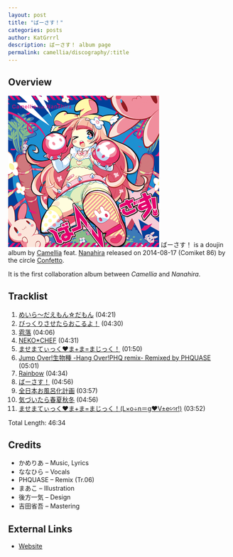 ```yaml
---
layout: post
title: "ばーさす！"
categories: posts
author: KatGrrrl
description: ばーさす！ album page
permalink: camellia/discography/:title
---
```


## Overview

![KCCD-001](/assets/images/camellia/albums/KCCD-001.png)
ばーさす！ is a doujin album by [Camellia](/postsWiki/_posts/camellia/2023-12-10-camellia.md) feat. [Nanahira](#) released on 2014-08-17 (Comiket 86) by the circle [Confetto](#).

It is the first collaboration album between *Camellia* and *Nanahira*.

## Tracklist

1. [めいら～だえもん☆だもん](#) (04:21)
2. [びっくりさせたらおこるよ！](#) (04:30)
3. [雹落](#) (04:06)
4. [NEKO*CHEF](#) (04:31)
5. [ませまてぃっく♥ま+ま=まじっく！](#) (01:50)
6. [Jump Over!生物種 -Hang Over!PHQ remix- Remixed by PHQUASE](#) (05:01)
7. [Rainbow](#) (04:34)
8. [ばーさす！](#) (04:56)
9. [全日本お風呂化計画](#) (03:57)
10. [気づいたら春夏秋冬](#) (04:56)
11. [ませまてぃっく♥ま+ま=まじっく！(L×o÷n＝g♥V±e∽r!)](#) (03:52)

Total Length: 46:34

## Credits

* かめりあ – Music, Lyrics
* ななひら – Vocals
* PHQUASE – Remix (Tr.06)
* まあこ – Illustration
* 後方一気 – Design
* 吉田省吾 – Mastering

## External Links

* [Website](https://kc-versus.tumblr.com/)
